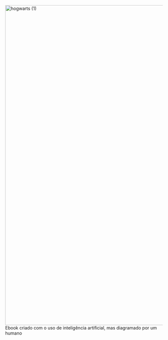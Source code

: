 <img width="1024" height="1024" alt="hogwarts (1)" src="https://github.com/user-attachments/assets/39d6e349-61a5-4342-9f30-f86912fe8474" />
Ebook criado com o uso de inteligência artificial, mas diagramado por um humano
